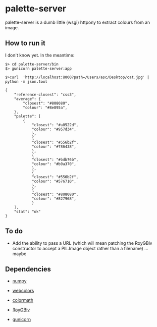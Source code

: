 palette-server
==

palette-server is a dumb little (wsgi) httpony to extract colours from an image.

How to run it
--

I don't know yet. In the meantime:

	$> cd palette-server/bin
	$> gunicorn palette-server:app

	$>curl  'http://localhost:8000?path=/Users/asc/Desktop/cat.jpg' | python -m json.tool

	{
		"reference-closest": "css3",
		"average": {
			"closest": "#808080", 
			"colour": "#8e895a", 
		}, 
		"palette": [
			{
				"closest": "#a0522d", 
				"colour": "#957d34", 
		        }, 
        		{
				"closest": "#556b2f", 
				"colour": "#786438", 
		        }, 
		        {
				"closest": "#bdb76b", 
				"colour": "#b0a370", 
		        }, 
		        {
				"closest": "#556b2f", 
				"colour": "#576710", 
		        }, 
		        {
				"closest": "#808080", 
				"colour": "#827968", 
		        }
		], 
		"stat": "ok"
	}

To do
--

* Add the ability to pass a URL (which will mean patching the RoyGBiv
constructor to accept a PIL.Image object rather than a filename) ... maybe

Dependencies
--

* [numpy](http://pypi.python.org/pypi/numpy)

* [webcolors](http://pypi.python.org/pypi/webcolors/)

* [colormath](http://pypi.python.org/pypi/colormath/)

* [RoyGBiv](https://github.com/givp/RoyGBiv)

* [gunicorn](http://www.gunicorn.org/)

